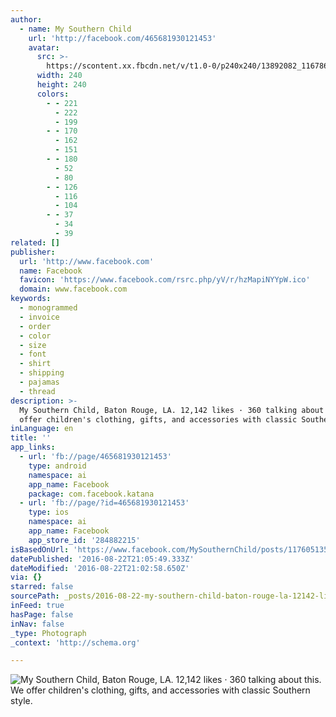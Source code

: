 ```yaml
---
author:
  - name: My Southern Child
    url: 'http://facebook.com/465681930121453'
    avatar:
      src: >-
        https://scontent.xx.fbcdn.net/v/t1.0-0/p240x240/13892082_1167862349903404_2383054965919542738_n.jpg?oh=a7584eccadab9e83a2bc26adc0dd68ad&oe=58415AE2
      width: 240
      height: 240
      colors:
        - - 221
          - 222
          - 199
        - - 170
          - 162
          - 151
        - - 180
          - 52
          - 80
        - - 126
          - 116
          - 104
        - - 37
          - 34
          - 39
related: []
publisher:
  url: 'http://www.facebook.com'
  name: Facebook
  favicon: 'https://www.facebook.com/rsrc.php/yV/r/hzMapiNYYpW.ico'
  domain: www.facebook.com
keywords:
  - monogrammed
  - invoice
  - order
  - color
  - size
  - font
  - shirt
  - shipping
  - pajamas
  - thread
description: >-
  My Southern Child, Baton Rouge, LA. 12,142 likes · 360 talking about this. We
  offer children's clothing, gifts, and accessories with classic Southern style.
inLanguage: en
title: ''
app_links:
  - url: 'fb://page/465681930121453'
    type: android
    namespace: ai
    app_name: Facebook
    package: com.facebook.katana
  - url: 'fb://page/?id=465681930121453'
    type: ios
    namespace: ai
    app_name: Facebook
    app_store_id: '284882215'
isBasedOnUrl: 'https://www.facebook.com/MySouthernChild/posts/1176051355751170'
datePublished: '2016-08-22T21:05:49.333Z'
dateModified: '2016-08-22T21:02:58.650Z'
via: {}
starred: false
sourcePath: _posts/2016-08-22-my-southern-child-baton-rouge-la-12142-likes-360-talki.md
inFeed: true
hasPage: false
inNav: false
_type: Photograph
_context: 'http://schema.org'

---
```

![My Southern Child, Baton Rouge, LA. 12,142 likes · 360 talking about this. We offer children's clothing, gifts, and accessories with classic Southern style.](https://scontent.xx.fbcdn.net/v/t1.0-0/s480x480/14095803_1175221545834151_7385241813321279616_n.jpg?oh=c1b465f020c0ac6ef1487524d74e9de4&oe=585822BD)